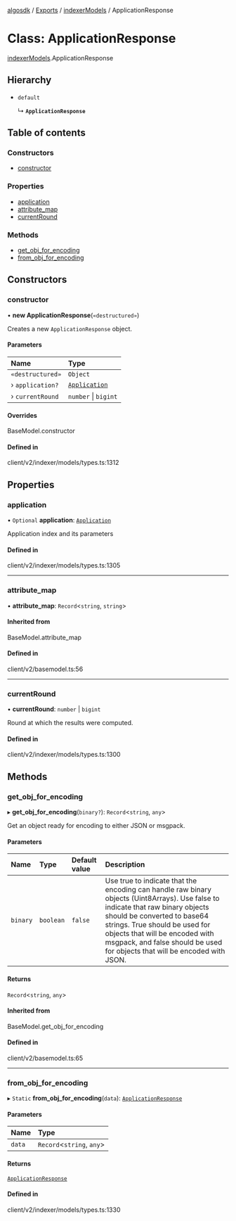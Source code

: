 [algosdk](../README.md) / [Exports](../modules.md) / [indexerModels](../modules/indexerModels.md) / ApplicationResponse

# Class: ApplicationResponse

[indexerModels](../modules/indexerModels.md).ApplicationResponse

## Hierarchy

- `default`

  ↳ **`ApplicationResponse`**

## Table of contents

### Constructors

- [constructor](indexerModels.ApplicationResponse.md#constructor)

### Properties

- [application](indexerModels.ApplicationResponse.md#application)
- [attribute\_map](indexerModels.ApplicationResponse.md#attribute_map)
- [currentRound](indexerModels.ApplicationResponse.md#currentround)

### Methods

- [get\_obj\_for\_encoding](indexerModels.ApplicationResponse.md#get_obj_for_encoding)
- [from\_obj\_for\_encoding](indexerModels.ApplicationResponse.md#from_obj_for_encoding)

## Constructors

### constructor

• **new ApplicationResponse**(`«destructured»`)

Creates a new `ApplicationResponse` object.

#### Parameters

| Name | Type |
| :------ | :------ |
| `«destructured»` | `Object` |
| › `application?` | [`Application`](indexerModels.Application.md) |
| › `currentRound` | `number` \| `bigint` |

#### Overrides

BaseModel.constructor

#### Defined in

client/v2/indexer/models/types.ts:1312

## Properties

### application

• `Optional` **application**: [`Application`](indexerModels.Application.md)

Application index and its parameters

#### Defined in

client/v2/indexer/models/types.ts:1305

___

### attribute\_map

• **attribute\_map**: `Record`\<`string`, `string`\>

#### Inherited from

BaseModel.attribute\_map

#### Defined in

client/v2/basemodel.ts:56

___

### currentRound

• **currentRound**: `number` \| `bigint`

Round at which the results were computed.

#### Defined in

client/v2/indexer/models/types.ts:1300

## Methods

### get\_obj\_for\_encoding

▸ **get_obj_for_encoding**(`binary?`): `Record`\<`string`, `any`\>

Get an object ready for encoding to either JSON or msgpack.

#### Parameters

| Name | Type | Default value | Description |
| :------ | :------ | :------ | :------ |
| `binary` | `boolean` | `false` | Use true to indicate that the encoding can handle raw binary objects (Uint8Arrays). Use false to indicate that raw binary objects should be converted to base64 strings. True should be used for objects that will be encoded with msgpack, and false should be used for objects that will be encoded with JSON. |

#### Returns

`Record`\<`string`, `any`\>

#### Inherited from

BaseModel.get\_obj\_for\_encoding

#### Defined in

client/v2/basemodel.ts:65

___

### from\_obj\_for\_encoding

▸ `Static` **from_obj_for_encoding**(`data`): [`ApplicationResponse`](indexerModels.ApplicationResponse.md)

#### Parameters

| Name | Type |
| :------ | :------ |
| `data` | `Record`\<`string`, `any`\> |

#### Returns

[`ApplicationResponse`](indexerModels.ApplicationResponse.md)

#### Defined in

client/v2/indexer/models/types.ts:1330
